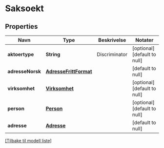 # Saksoekt

## Properties

| Navn             | Type                                            | Beskrivelse   | Notater                      |
|------------------|-------------------------------------------------|---------------|------------------------------|
| **aktoertype**   | **String**                                      | Discriminator | [optional] [default to null] |
| **adresseNorsk** | [**AdresseFrittFormat**](AdresseFrittFormat.md) |               | [default to null]            |
| **virksomhet**   | [**Virksomhet**](Virksomhet.md)                 |               | [optional] [default to null] |
| **person**       | [**Person**](Person.md)                         |               | [optional] [default to null] |
| **adresse**      | [**Adresse**](Adresse.md)                       |               | [default to null]            |

[[Tilbake til modell liste]](../index.md)

